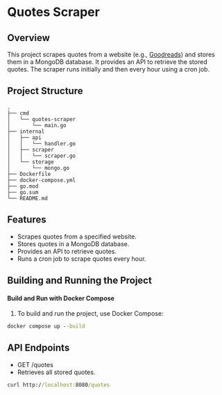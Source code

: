 # Quotes Scraper

## Overview

This project scrapes quotes from a website (e.g., [Goodreads](https://www.goodreads.com/quotes)) and stores them in a MongoDB database. It provides an API to retrieve the stored quotes. The scraper runs initially and then every hour using a cron job.

## Project Structure

```plaintext
.
├── cmd
│   └── quotes-scraper
│       └── main.go
├── internal
│   ├── api
│   │   └── handler.go
│   ├── scraper
│   │   └── scraper.go
│   └── storage
│       └── mongo.go
├── Dockerfile
├── docker-compose.yml
├── go.mod
├── go.sum
└── README.md
```
## Features
- Scrapes quotes from a specified website.
- Stores quotes in a MongoDB database.
- Provides an API to retrieve quotes.
- Runs a cron job to scrape quotes every hour.

## Building and Running the Project
#### Build and Run with Docker Compose 
1. To build and run the project, use Docker Compose:
```cmd
docker compose up --build
```

## API Endpoints
- GET /quotes 
- Retrieves all stored quotes.
```cmd
curl http://localhost:8080/quotes
```